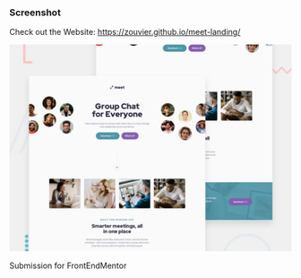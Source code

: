 
### Screenshot
Check out the Website: https://zouvier.github.io/meet-landing/


![Design](./preview.jpg)

Submission for FrontEndMentor
